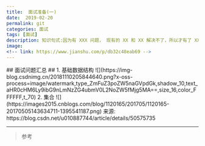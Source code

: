 ```yaml
---
title:  面试准备(一)
date:  2019-02-20
permalink: git
categories: 面试
tags: [面试]
description: 知识句式:因为有 XXX 问题， 现有的 XX 和 XX 解决不了，所以才有了 XXXX这个技术
image: 
<!-- link: https://www.jianshu.com/p/db32c48eab69 -->
---
```

<p class="description"></p>
## 面试问题汇总 ##
1. 基础数据结构
![](https://img-blog.csdnimg.cn/20181110205844640.png?x-oss-process=image/watermark,type_ZmFuZ3poZW5naGVpdGk,shadow_10,text_aHR0cHM6Ly9ibG9nLmNzZG4ubmV0L2NoZW5fMjg5MA==,size_16,color_FFFFFF,t_70)
2. 集合
![](https://images2015.cnblogs.com/blog/1120165/201705/1120165-20170505143634711-1395541187.png)
来源: https://blog.csdn.net/u010887744/article/details/50575735

- - - - -
> 参考
> 